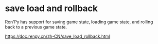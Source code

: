 # save load and rollback
Ren'Py has support for saving game state, loading game state, and rolling back to a previous game state.

https://doc.renpy.cn/zh-CN/save_load_rollback.html